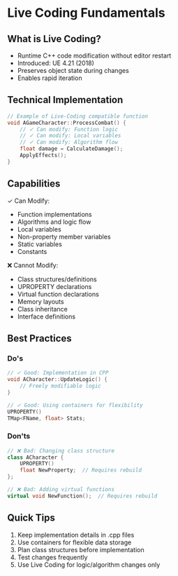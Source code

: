 # Live Coding Fundamentals

## What is Live Coding?

- Runtime C++ code modification without editor restart
- Introduced: UE 4.21 (2018)
- Preserves object state during changes
- Enables rapid iteration

## Technical Implementation

```cpp
// Example of Live-Coding compatible function
void AGameCharacter::ProcessCombat() {
    // ✓ Can modify: Function logic
    // ✓ Can modify: Local variables
    // ✓ Can modify: Algorithm flow
    float damage = CalculateDamage();
    ApplyEffects();
}
```

## Capabilities

✓ Can Modify:
- Function implementations
- Algorithms and logic flow
- Local variables
- Non-property member variables
- Static variables
- Constants

❌ Cannot Modify:
- Class structures/definitions
- UPROPERTY declarations
- Virtual function declarations
- Memory layouts
- Class inheritance
- Interface definitions

## Best Practices

### Do's
```cpp
// ✓ Good: Implementation in CPP
void ACharacter::UpdateLogic() {
    // Freely modifiable logic
}

// ✓ Good: Using containers for flexibility
UPROPERTY()
TMap<FName, float> Stats;
```

### Don'ts
```cpp
// ❌ Bad: Changing class structure
class ACharacter {
    UPROPERTY()
    float NewProperty;  // Requires rebuild
};

// ❌ Bad: Adding virtual functions
virtual void NewFunction();  // Requires rebuild
```

## Quick Tips

1. Keep implementation details in .cpp files
2. Use containers for flexible data storage
3. Plan class structures before implementation
4. Test changes frequently
5. Use Live Coding for logic/algorithm changes only 